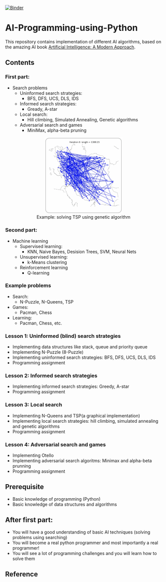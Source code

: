 [![Binder](https://mybinder.org/badge_logo.svg)](https://mybinder.org/v2/gh/snrazavi/AI-Programming-using-Python/HEAD?filepath=https%3A%2F%2Fgithub.com%2Fsnrazavi%2FAI-Programming-using-Python%2Fblob%2Fmain%2FSearch%2F01-Search_Problem_Formulation_NPuzzle.ipynb)

# AI-Programming-using-Python
This repository contains implementation of different AI algorithms, based on the amazing AI book [Artificial Intelligence: A Modern Approach](http://aima.cs.berkeley.edu).
## Contents

### First part:
- Search problems
    - Uninformed search strategies:
        - BFS, DFS, UCS, DLS, IDS
    - Informed search strategies:
        - Gready, A-star
    - Local search:
        - Hill climbing, Simulated Annealing, Genetic algorithms
    - Adversarial search and games
        - MiniMax, alpha-beta pruning

<p align="center">
  <img width="50%" src="Search/imgs/TSP-Iran.png">
  <br>Example: solving TSP using genetic algorithm
</p>

### Second part:
- Machine learning
    - Supervised learning:
        - KNN, Naive Bayes, Desision Trees, SVM, Neural Nets
    - Unsupervised learning:
        - k-Means clustering
    - Reinforcement learning
        - Q-learning

### Example problems
- Search:
    - N-Puzzle, N-Queens, TSP
- Games:
    - Pacman, Chess
- Learning:
    - Pacman, Chess, etc.

### Lesson 1: Uninformed (blind) search strategies
- Implementing data structures like stack, queue and priority queue
- Implementing N-Puzzle (8-Puzzle)
- Implementing uninformed search strategies: BFS, DFS, UCS, DLS, IDS
- Programming assignment

### Lesson 2: Informed search strategies
- Implementing informed search strategies: Greedy, A-star
- Programming assignment

### Lesson 3: Local search
- Implementing N-Queens and TSP(a graphical implementation)
- Implementing local search strategies: hill climbing, simulated annealing and genetic algorithms
- Programming assignment

### Lesson 4: Adversarial search and games
- Implementing Otello
- Implementing adversarial search algoritms: Minimax and alpha-beta prunning
- Programming assignment

## Prerequisite
- Basic knowledge of programming (Python)
- Basic knowledge of data structures and algorithms

## After first part:
- You will have a good understanding of basic AI techniques (solving problems using searching)
- You will become a real python programmer and most importantly a real programmer!
- You will see a lot of programming challenges and you will learn how to solve them

## Reference

